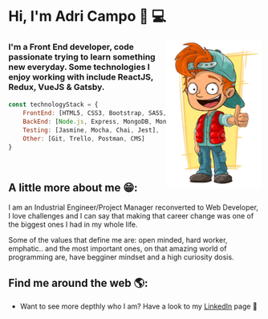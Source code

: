 # Hi, I'm Adri Campo 👋 💻


<img src="https://github.com/adricampo/adricampo/blob/master/image2.png" alt="caricatura de un chico" width="190px" height="295px" align="right">

### I'm a Front End developer, code passionate trying to learn something new everyday. Some technologies I enjoy working with include ReactJS, Redux, VueJS & Gatsby. 

```javascript
const technologyStack = { 
    FrontEnd: [HTML5, CSS3, Bootstrap, SASS, Javascript, React, Redux, Vue, Gatsby],
    BackEnd: [Node.js, Express, MongoDB, Mongoose, REST API, GraphQL],
    Testing: [Jasmine, Mocha, Chai, Jest],
    Other: [Git, Trello, Postman, CMS]
}
```

</br>

## A little more about me 😁:

I am an Industrial Engineer/Project Manager reconverted to Web Developer, I love challenges and I can say that making that career change was one of the biggest ones I had in my whole life. 

Some of the values that define me are: open minded, hard worker, emphatic.. and the most important ones, on that amazing world of programming are, have begginer mindset and a high curiosity dosis. 

## Find me around the web 🌎:

- Want to see more depthly who I am? Have a look to my <a href="https://www.linkedin.com/in/adricampo/">LinkedIn</a> page 💼

